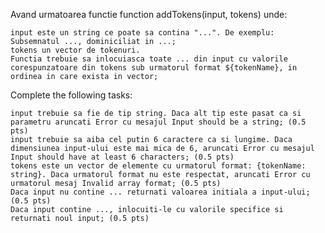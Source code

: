 Avand urmatoarea functie function addTokens(input, tokens) unde:

    input este un string ce poate sa contina "...". De exemplu: Subsemnatul ..., dominiciliat in ...;
    tokens un vector de tokenuri.
    Functia trebuie sa inlocuiasca toate ... din input cu valorile corespunzatoare din tokens sub urmatorul format ${tokenName}, in ordinea in care exista in vector;

Complete the following tasks:

    input trebuie sa fie de tip string. Daca alt tip este pasat ca si parametru aruncati Error cu mesajul Input should be a string; (0.5 pts)
    input trebuie sa aiba cel putin 6 caractere ca si lungime. Daca dimensiunea input-ului este mai mica de 6, aruncati Error cu mesajul Input should have at least 6 characters; (0.5 pts)
    tokens este un vector de elemente cu urmatorul format: {tokenName: string}. Daca urmatorul format nu este respectat, aruncati Error cu urmatorul mesaj Invalid array format; (0.5 pts)
    Daca input nu contine ... returnati valoarea initiala a input-ului; (0.5 pts)
    Daca input contine ..., inlocuiti-le cu valorile specifice si returnati noul input; (0.5 pts)

